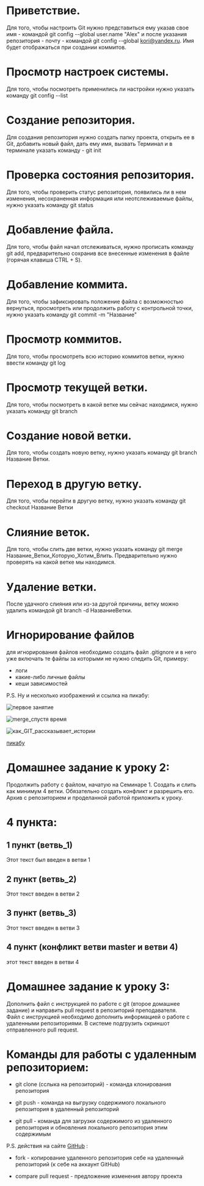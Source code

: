 # Приветствие.

Для того, чтобы настроить Git нужно представиться ему указав свое имя - командой git config --global user.name "Alex" и после указания репозитория - почту - командой git config --global kori@yandex.ru. Имя будет отображаться при создании коммитов.

# Просмотр настроек системы.

Для того, чтобы посмотреть применились ли настройки нужно указать команду git config --list

# Cоздание репозитория.

Для создания репозитория нужно создать папку проекта, открыть ее в Git, добавить новый файл, дать ему имя, вызвать Терминал и в терминале указать команду - git init

# Проверка состояния репозитория.

Для того, чтобы проверить статус репозитория, появились ли в нем изменения, несохраненная информация или неотслеживаемые файлы, нужно указать команду git status

# Добавление файла.

Для того, чтобы файл начал отслеживаться, нужно прописать команду git add, предварительно сохранив все внесенные изменения в файле (горячая клавиша CTRL + S).

# Добавление коммита.

Для того, чтобы зафиксировать положение файла с возможностью вернуться, просмотреть или продолжить работу с контрольной точки, нужно указать команду git commit -m "Название"

# Просмотр коммитов.

Для того, чтобы просмотреть всю историю коммитов ветки, нужно ввести команду git log
# Просмотр текущей ветки.

Для того, чтобы посмотреть в какой ветке мы сейчас находимся, нужно указать команду git branch

# Создание новой ветки.

Для того, чтобы создать новую ветку, нужно указать команду git branch Название Ветки. 

# Переход в другую ветку.

Для того, чтобы перейти в другую ветку, нужно указать команду git checkout Название Ветки

# Слияние веток.

Для того, чтобы слить две ветки, нужно указать команду git merge Название_Ветки_Которую_Хотим_Влить. Предварительно нужно проверять на какой ветке мы находимся. 

# Удаление ветки.

После удачного слияния или из-за другой причины, ветку можно удалить командой git branch -d НазваниеВетки.

# Игнорирование файлов

для игнорирования файлов необходимо создать файл .gitignore и в него уже включать те файлы за которыми не нужно следить Git, примеру:
* логи
* какие-либо личные файлы
* кеши зависимостей

P.S. Ну и несколько изображений и ссылка на пикабу:

![первое занятие](1_work.jpg)

![merge_спустя время](git_merge.jpg)

![как_GIT_рассказывает_истории](git_log.jpg)

[пикабу](https://pikabu.ru "пикабу")


# Домашнее задание к уроку 2:
 Продолжить работу с файлом, начатую на Семинаре 1. Создать и слить как минимум 4 ветки. Обязательно создать конфликт и разрешить его. Архив с репозиторием и проделанной работой приложить к уроку.

# 4 пункта:

## 1 пункт (ветвь_1)

Этот текст был введен в ветви 1

## 2 пункт (ветвь_2)

Этот текст введен в ветви 2

## 3 пункт (ветвь_3)

Этот текст введен в ветви 3

## 4 пункт (конфликт ветви master и ветви 4)

этот текст введен в ветви 4




# Домашнее задание к уроку 3:

Дополнить файл с инструкцией по работе с git (второе домашнее задание) и направить pull request в репозиторий преподавателя.  
Файл с инструкцией необходимо дополнить информацией о работе с удаленными репозиториями.
В системе подгрузить скриншот отправленного pull request.

# Команды для работы с удаленным репозиторием:

* git clone (сслыка на репозиторий) - команда клонирования репозитория 

* git push - команда на выгрузку содержимого локального репозитория в удаленный репозиторий

* git pull - команда для загрузки содержимого из удаленного репозитория и обновления локального репозитория этим содержимым

P.S. действия на сайте [GitHub](https://github.com "GitHub") :

 * fork - копирование удаленного репозитория себе на удаленный репозиторий (к себе на аккаунт GitHub)

 * compare pull request - предложение изменения автору проекта
